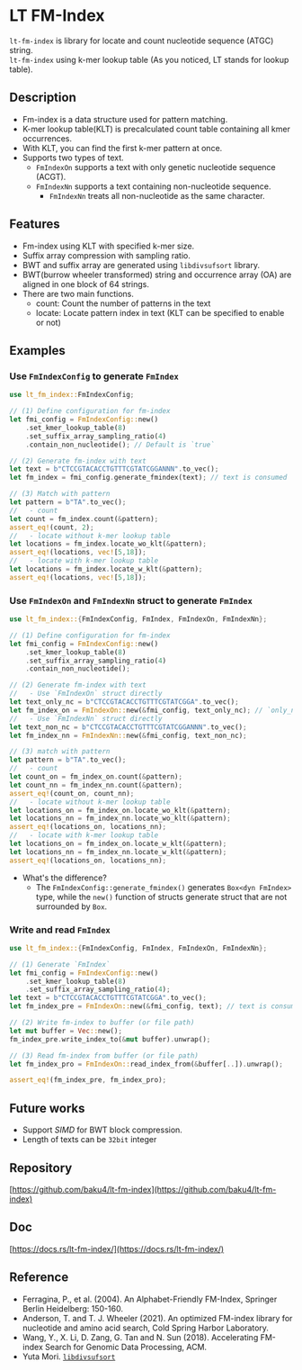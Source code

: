 # LT FM-Index
`lt-fm-index` is library for locate and count nucleotide sequence (ATGC) string.  
`lt-fm-index` using k-mer lookup table (As you noticed, LT stands for lookup table).

## Description
- Fm-index is a data structure used for pattern matching.
- K-mer lookup table(KLT) is precalculated count table containing all kmer occurrences.
- With KLT, you can find the first k-mer pattern at once.
- Supports two types of text.
  - `FmIndexOn` supports a text with only genetic nucleotide sequence (ACGT).
  - `FmIndexNn` supports a text containing non-nucleotide sequence.
    - `FmIndexNn` treats all non-nucleotide as the same character.

## Features
- Fm-index using KLT with specified k-mer size.
- Suffix array compression with sampling ratio.
- BWT and suffix array are generated using `libdivsufsort` library.
- BWT(burrow wheeler transformed) string and occurrence array (OA) are aligned in one block of 64 strings.
- There are two main functions.
    - count: Count the number of patterns in the text
    - locate: Locate pattern index in text (KLT can be specified to enable or not)

## Examples
### Use `FmIndexConfig` to generate `FmIndex`
```rust
use lt_fm_index::FmIndexConfig;

// (1) Define configuration for fm-index
let fmi_config = FmIndexConfig::new()
	.set_kmer_lookup_table(8)
	.set_suffix_array_sampling_ratio(4)
	.contain_non_nucleotide(); // Default is `true`

// (2) Generate fm-index with text
let text = b"CTCCGTACACCTGTTTCGTATCGGANNN".to_vec();
let fm_index = fmi_config.generate_fmindex(text); // text is consumed

// (3) Match with pattern
let pattern = b"TA".to_vec();
//   - count
let count = fm_index.count(&pattern);
assert_eq!(count, 2);
//   - locate without k-mer lookup table
let locations = fm_index.locate_wo_klt(&pattern);
assert_eq!(locations, vec![5,18]);
//   - locate with k-mer lookup table
let locations = fm_index.locate_w_klt(&pattern);
assert_eq!(locations, vec![5,18]);
```
### Use `FmIndexOn` and `FmIndexNn` struct to generate `FmIndex`
```rust
use lt_fm_index::{FmIndexConfig, FmIndex, FmIndexOn, FmIndexNn};

// (1) Define configuration for fm-index
let fmi_config = FmIndexConfig::new()
	.set_kmer_lookup_table(8)
	.set_suffix_array_sampling_ratio(4)
	.contain_non_nucleotide();

// (2) Generate fm-index with text
//   - Use `FmIndexOn` struct directly
let text_only_nc = b"CTCCGTACACCTGTTTCGTATCGGA".to_vec();
let fm_index_on = FmIndexOn::new(&fmi_config, text_only_nc); // `only_nucleotide` field of config is ignored
//   - Use `FmIndexNn` struct directly
let text_non_nc = b"CTCCGTACACCTGTTTCGTATCGGANNN".to_vec();
let fm_index_nn = FmIndexNn::new(&fmi_config, text_non_nc);

// (3) match with pattern
let pattern = b"TA".to_vec();
//   - count
let count_on = fm_index_on.count(&pattern);
let count_nn = fm_index_nn.count(&pattern);
assert_eq!(count_on, count_nn);
//   - locate without k-mer lookup table
let locations_on = fm_index_on.locate_wo_klt(&pattern);
let locations_nn = fm_index_nn.locate_wo_klt(&pattern);
assert_eq!(locations_on, locations_nn);
//   - locate with k-mer lookup table
let locations_on = fm_index_on.locate_w_klt(&pattern);
let locations_nn = fm_index_nn.locate_w_klt(&pattern);
assert_eq!(locations_on, locations_nn);
```
- What's the difference?
  - The `FmIndexConfig::generate_fmindex()` generates `Box<dyn FmIndex>` type, while the `new()` function of structs generate struct that are not surrounded by `Box`.
### Write and read `FmIndex`
```rust
use lt_fm_index::{FmIndexConfig, FmIndex, FmIndexOn, FmIndexNn};

// (1) Generate `FmIndex`
let fmi_config = FmIndexConfig::new()
	.set_kmer_lookup_table(8)
	.set_suffix_array_sampling_ratio(4);
let text = b"CTCCGTACACCTGTTTCGTATCGGA".to_vec();
let fm_index_pre = FmIndexOn::new(&fmi_config, text); // text is consumed

// (2) Write fm-index to buffer (or file path)
let mut buffer = Vec::new();
fm_index_pre.write_index_to(&mut buffer).unwrap();

// (3) Read fm-index from buffer (or file path)
let fm_index_pro = FmIndexOn::read_index_from(&buffer[..]).unwrap();

assert_eq!(fm_index_pre, fm_index_pro);
```
## Future works
- Support *SIMD* for BWT block compression.
- Length of texts can be `32bit` integer
## Repository
[https://github.com/baku4/lt-fm-index](https://github.com/baku4/lt-fm-index)
## Doc
[https://docs.rs/lt-fm-index/](https://docs.rs/lt-fm-index/)
## Reference
- Ferragina, P., et al. (2004). An Alphabet-Friendly FM-Index, Springer Berlin Heidelberg: 150-160.
- Anderson, T. and T. J. Wheeler (2021). An optimized FM-index library for nucleotide and amino acid search, Cold Spring Harbor Laboratory.
- Wang, Y., X. Li, D. Zang, G. Tan and N. Sun (2018). Accelerating FM-index Search for Genomic Data Processing, ACM.
- Yuta Mori. [`libdivsufsort`](https://github.com/y-256/libdivsufsort)